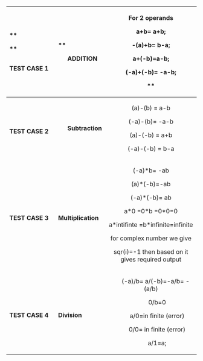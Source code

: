 ﻿|<p>**    </p><p></p><p>**   </p><p>`            `**TEST CASE 1**</p>|<p>** </p><p></p><p></p><p>`   `**ADDITION**</p>|<p></p><p>**For 2 operands**</p><p>**a+b= a+b;**</p><p>**-(a)+b= b-a;**</p><p>**a+(-b)=a-b;**</p><p>**(-a)+(-b)= -a-b;**</p><p>** </p>|
| :- | :- | :-: |
|<p></p><p></p><p></p><p>`            `**TEST CASE 2**</p>|<p>    </p><p></p><p></p><p>`   `**Subtraction**</p>|<p></p><p></p><p>(a)-(b) = a-b</p><p>(-a)-(b)= -a-b</p><p>(a)-(-b) = a+b</p><p>(-a)-(-b) = b-a</p>|
|<p></p><p></p><p></p><p>`               `**TEST CASE 3**</p>|<p></p><p></p><p>`   `**Multiplication**</p>|<p>  </p><p>(-a)\*b= -ab</p><p>(a)\*(-b)=-ab</p><p>(-a)\*(-b)= ab</p><p>a\*0 =0\*b =0\*0=0</p><p>a\*intifinte =b\*infinite=infinite</p><p>for complex number we give</p><p>sqr(i)=-1 then based on it       gives required output</p><p>  </p>|
|<p></p><p></p><p></p><p></p><p>`               `**TEST CASE 4**</p>|<p>  </p><p></p><p></p><p></p><p>`        `**Division**</p>|<p> </p><p>`   `(-a)/b= a/(-b)=-a/b= -(a/b)</p><p>`    `0/b=0</p><p>`    `a/0=in finite (error)</p><p>`    `0/0= in finite (error)</p><p>`    `a/1=a;</p>|

